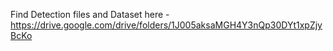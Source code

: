 Find  Detection files and Dataset here - https://drive.google.com/drive/folders/1J005aksaMGH4Y3nQp30DYt1xpZjyBcKo
